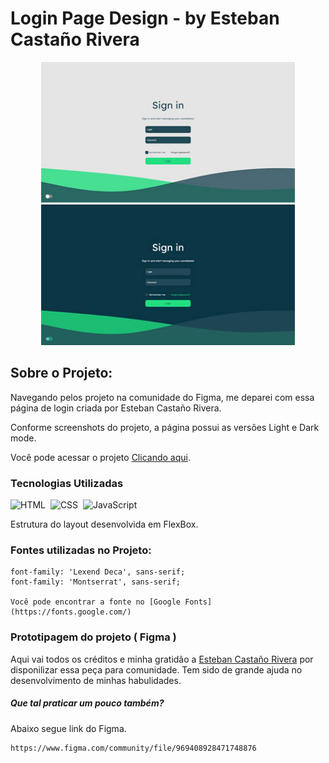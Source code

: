# Login Page Design - by Esteban Castaño Rivera


<p align="center">
<img height="225em" src="https://raw.githubusercontent.com/santos1982rj/login-page-esteban/7e8b0c0a5232e7c412dc940d7c21b878cfc86639/img/thumb-light.jpg" />
<img height="225em" src="https://github.com/santos1982rj/login-page-esteban/blob/7e8b0c0a5232e7c412dc940d7c21b878cfc86639/img/thumb-dark.jpg" />
</p>

## Sobre o Projeto: 

Navegando pelos projeto na comunidade do Figma, me deparei com essa página de login criada por Esteban Castaño Rivera.

Conforme screenshots do projeto, a página possui as versões Light e Dark mode.

Você pode acessar o projeto <a href="https://santos1982rj.github.io/login-page-esteban/">Clicando aqui</a>.

### Tecnologias Utilizadas

![HTML](https://img.shields.io/badge/-HTML-05122A?style=for-the-badge&logo=html5)&nbsp;
![CSS](https://img.shields.io/badge/-CSS-05122A?style=for-the-badge&logo=CSS3&logoColor=1572B6)&nbsp;
![JavaScript](https://img.shields.io/badge/-JavaScript-05122A?style=for-the-badge&logo=javascript)&nbsp;

Estrutura do layout desenvolvida em FlexBox.

### Fontes utilizadas no Projeto:

```
font-family: 'Lexend Deca', sans-serif;
font-family: 'Montserrat', sans-serif;

Você pode encontrar a fonte no [Google Fonts](https://fonts.google.com/)
```

### Prototipagem do projeto ( Figma )

Aqui vai todos os créditos e minha gratidão a <a href="https://www.figma.com/@estebancr">Esteban Castaño Rivera</a> por disponilizar essa peça para comunidade. Tem sido de grande ajuda no desenvolvimento de minhas habulidades.
##### Que tal praticar um pouco também?
Abaixo segue link do Figma.
```
https://www.figma.com/community/file/969408928471748876
```

